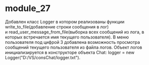 # module_27
Добавлен класс Logger в котором реализованы функции write_to_file(добавление строки сообщения в лог)  
и read_user_message_from_file(выборка всех сообщений из лога, в которых встречается имя текущего пользователя).
В меню пользователя под цифрой 3 добавлена возможность просмотра сообщений текущего пользователя из файла логов. 
Объект логов инициализируется в конструкторе объекта Chat: logger = new Logger("D:/VS/consChat/logger.txt").
